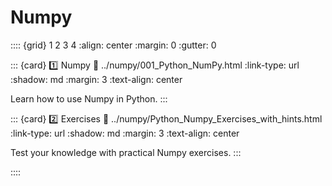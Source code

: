 # Numpy

:::: {grid} 1 2 3 4
:align: center
:margin: 0
:gutter: 0

::: {card} 1️⃣ Numpy
:link: ../numpy/001_Python_NumPy.html
:link-type: url
:shadow: md
:margin: 3
:text-align: center

Learn how to use Numpy in Python.
:::

::: {card} 2️⃣ Exercises
:link: ../numpy/Python_Numpy_Exercises_with_hints.html
:link-type: url
:shadow: md
:margin: 3
:text-align: center

Test your knowledge with practical Numpy exercises.
:::

::::